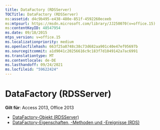 ```yaml
---
title: DataFactory (RDSServer)
TOCTitle: DataFactory (RDSServer)
ms:assetid: d4c9b495-e438-480e-851f-4592260eceeb
ms:mtpsurl: https://msdn.microsoft.com/library/JJ250070(v=office.15)
ms:contentKeyID: 48547954
ms.date: 09/18/2015
mtps_version: v=office.15
ms.localizationpriority: medium
ms.openlocfilehash: 663f25a8748c38c73d682aa901c40e47ef95697b
ms.sourcegitcommit: a1d9041c20256616c9c183f7d1049142a7ac6991
ms.translationtype: MT
ms.contentlocale: de-DE
ms.lasthandoff: 09/24/2021
ms.locfileid: "59622424"
---
```

# <a name="datafactory-rdsserver"></a>DataFactory (RDSServer)

**Gilt für**: Access 2013, Office 2013

- [DataFactory-Objekt (RDSServer)](datafactory-object-rdsserver.md)
- [DataFactory-Eigenschaften, -Methoden und -Ereignisse (RDS)](datafactoryobject-properties-methods-and-events-rds.md)

